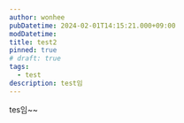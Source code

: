 ```yaml
---
author: wonhee
pubDatetime: 2024-02-01T14:15:21.000+09:00
modDatetime:
title: test2
pinned: true
# draft: true
tags:
  - test
description: test임
---
```


tes임~~
